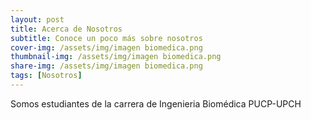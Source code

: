 ```yaml
---
layout: post
title: Acerca de Nosotros 
subtitle: Conoce un poco más sobre nosotros
cover-img: /assets/img/imagen biomedica.png
thumbnail-img: /assets/img/imagen biomedica.png
share-img: /assets/img/imagen biomedica.png
tags: [Nosotros]
---
```


Somos estudiantes de la carrera de Ingenieria Biomédica PUCP-UPCH 
